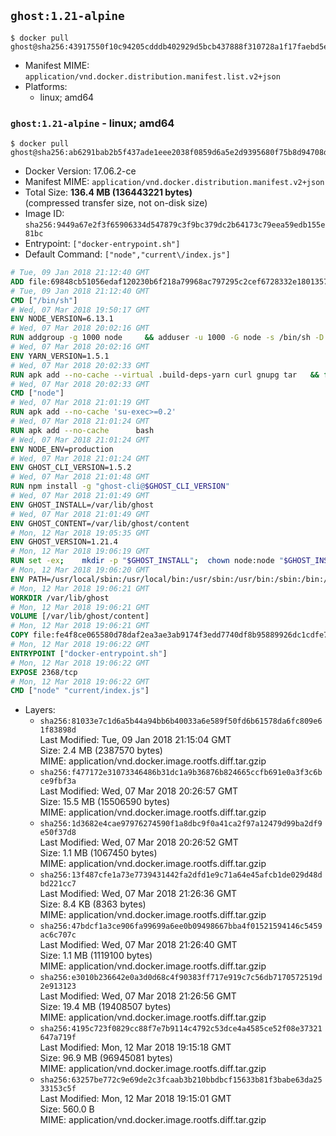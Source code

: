 ## `ghost:1.21-alpine`

```console
$ docker pull ghost@sha256:43917550f10c94205cdddb402929d5bcb437888f310728a1f17faebd5e45993d
```

-	Manifest MIME: `application/vnd.docker.distribution.manifest.list.v2+json`
-	Platforms:
	-	linux; amd64

### `ghost:1.21-alpine` - linux; amd64

```console
$ docker pull ghost@sha256:ab6291bab2b5f437ade1eee2038f0859d6a5e2d9395680f75b8d94708dae2f69
```

-	Docker Version: 17.06.2-ce
-	Manifest MIME: `application/vnd.docker.distribution.manifest.v2+json`
-	Total Size: **136.4 MB (136443221 bytes)**  
	(compressed transfer size, not on-disk size)
-	Image ID: `sha256:9449a67e2f3f65906334d547879c3f9bc379dc2b64173c79eea59edb155e81bc`
-	Entrypoint: `["docker-entrypoint.sh"]`
-	Default Command: `["node","current\/index.js"]`

```dockerfile
# Tue, 09 Jan 2018 21:12:40 GMT
ADD file:69848cb51056edaf120230b6f218a79968ac797295c2cef6728332e1801357be in / 
# Tue, 09 Jan 2018 21:12:40 GMT
CMD ["/bin/sh"]
# Wed, 07 Mar 2018 19:50:17 GMT
ENV NODE_VERSION=6.13.1
# Wed, 07 Mar 2018 20:02:16 GMT
RUN addgroup -g 1000 node     && adduser -u 1000 -G node -s /bin/sh -D node     && apk add --no-cache         libstdc++     && apk add --no-cache --virtual .build-deps         binutils-gold         curl         g++         gcc         gnupg         libgcc         linux-headers         make         python   && for key in     94AE36675C464D64BAFA68DD7434390BDBE9B9C5     FD3A5288F042B6850C66B31F09FE44734EB7990E     71DCFD284A79C3B38668286BC97EC7A07EDE3FC1     DD8F2338BAE7501E3DD5AC78C273792F7D83545D     C4F0DFFF4E8C1A8236409D08E73BC641CC11F4C8     B9AE9905FFD7803F25714661B63B535A4C206CA9     56730D5401028683275BD23C23EFEFE93C4CFFFE     77984A986EBC2AA786BC0F66B01FBB92821C587A   ; do     gpg --keyserver hkp://p80.pool.sks-keyservers.net:80 --recv-keys "$key" ||     gpg --keyserver hkp://ipv4.pool.sks-keyservers.net --recv-keys "$key" ||     gpg --keyserver hkp://pgp.mit.edu:80 --recv-keys "$key" ;   done     && curl -SLO "https://nodejs.org/dist/v$NODE_VERSION/node-v$NODE_VERSION.tar.xz"     && curl -SLO --compressed "https://nodejs.org/dist/v$NODE_VERSION/SHASUMS256.txt.asc"     && gpg --batch --decrypt --output SHASUMS256.txt SHASUMS256.txt.asc     && grep " node-v$NODE_VERSION.tar.xz\$" SHASUMS256.txt | sha256sum -c -     && tar -xf "node-v$NODE_VERSION.tar.xz"     && cd "node-v$NODE_VERSION"     && ./configure     && make -j$(getconf _NPROCESSORS_ONLN)     && make install     && apk del .build-deps     && cd ..     && rm -Rf "node-v$NODE_VERSION"     && rm "node-v$NODE_VERSION.tar.xz" SHASUMS256.txt.asc SHASUMS256.txt
# Wed, 07 Mar 2018 20:02:16 GMT
ENV YARN_VERSION=1.5.1
# Wed, 07 Mar 2018 20:02:33 GMT
RUN apk add --no-cache --virtual .build-deps-yarn curl gnupg tar   && for key in     6A010C5166006599AA17F08146C2130DFD2497F5   ; do     gpg --keyserver hkp://p80.pool.sks-keyservers.net:80 --recv-keys "$key" ||     gpg --keyserver hkp://ipv4.pool.sks-keyservers.net --recv-keys "$key" ||     gpg --keyserver hkp://pgp.mit.edu:80 --recv-keys "$key" ;   done   && curl -fSLO --compressed "https://yarnpkg.com/downloads/$YARN_VERSION/yarn-v$YARN_VERSION.tar.gz"   && curl -fSLO --compressed "https://yarnpkg.com/downloads/$YARN_VERSION/yarn-v$YARN_VERSION.tar.gz.asc"   && gpg --batch --verify yarn-v$YARN_VERSION.tar.gz.asc yarn-v$YARN_VERSION.tar.gz   && mkdir -p /opt/yarn   && tar -xzf yarn-v$YARN_VERSION.tar.gz -C /opt/yarn --strip-components=1   && ln -s /opt/yarn/bin/yarn /usr/local/bin/yarn   && ln -s /opt/yarn/bin/yarn /usr/local/bin/yarnpkg   && rm yarn-v$YARN_VERSION.tar.gz.asc yarn-v$YARN_VERSION.tar.gz   && apk del .build-deps-yarn
# Wed, 07 Mar 2018 20:02:33 GMT
CMD ["node"]
# Wed, 07 Mar 2018 21:01:19 GMT
RUN apk add --no-cache 'su-exec>=0.2'
# Wed, 07 Mar 2018 21:01:24 GMT
RUN apk add --no-cache 		bash
# Wed, 07 Mar 2018 21:01:24 GMT
ENV NODE_ENV=production
# Wed, 07 Mar 2018 21:01:24 GMT
ENV GHOST_CLI_VERSION=1.5.2
# Wed, 07 Mar 2018 21:01:48 GMT
RUN npm install -g "ghost-cli@$GHOST_CLI_VERSION"
# Wed, 07 Mar 2018 21:01:49 GMT
ENV GHOST_INSTALL=/var/lib/ghost
# Wed, 07 Mar 2018 21:01:49 GMT
ENV GHOST_CONTENT=/var/lib/ghost/content
# Mon, 12 Mar 2018 19:05:35 GMT
ENV GHOST_VERSION=1.21.4
# Mon, 12 Mar 2018 19:06:19 GMT
RUN set -ex; 	mkdir -p "$GHOST_INSTALL"; 	chown node:node "$GHOST_INSTALL"; 		su-exec node ghost install "$GHOST_VERSION" --db sqlite3 --no-prompt --no-stack --no-setup --dir "$GHOST_INSTALL"; 		cd "$GHOST_INSTALL"; 	su-exec node ghost config --ip 0.0.0.0 --port 2368 --no-prompt --db sqlite3 --url http://localhost:2368 --dbpath "$GHOST_CONTENT/data/ghost.db"; 	su-exec node ghost config paths.contentPath "$GHOST_CONTENT"; 		su-exec node ln -s config.production.json "$GHOST_INSTALL/config.development.json"; 	readlink -f "$GHOST_INSTALL/config.development.json"; 		mv "$GHOST_CONTENT" "$GHOST_INSTALL/content.orig"; 	mkdir -p "$GHOST_CONTENT"; 	chown node:node "$GHOST_CONTENT"; 		"$GHOST_INSTALL/current/node_modules/knex-migrator/bin/knex-migrator" --version
# Mon, 12 Mar 2018 19:06:20 GMT
ENV PATH=/usr/local/sbin:/usr/local/bin:/usr/sbin:/usr/bin:/sbin:/bin:/var/lib/ghost/current/node_modules/knex-migrator/bin
# Mon, 12 Mar 2018 19:06:21 GMT
WORKDIR /var/lib/ghost
# Mon, 12 Mar 2018 19:06:21 GMT
VOLUME [/var/lib/ghost/content]
# Mon, 12 Mar 2018 19:06:21 GMT
COPY file:fe4f8ce065580d78daf2ea3ae3ab9174f3edd7740df8b95889926dc1cdfe77b0 in /usr/local/bin 
# Mon, 12 Mar 2018 19:06:22 GMT
ENTRYPOINT ["docker-entrypoint.sh"]
# Mon, 12 Mar 2018 19:06:22 GMT
EXPOSE 2368/tcp
# Mon, 12 Mar 2018 19:06:22 GMT
CMD ["node" "current/index.js"]
```

-	Layers:
	-	`sha256:81033e7c1d6a5b44a94bb6b40033a6e589f50fd6b61578da6fc809e61f83898d`  
		Last Modified: Tue, 09 Jan 2018 21:15:04 GMT  
		Size: 2.4 MB (2387570 bytes)  
		MIME: application/vnd.docker.image.rootfs.diff.tar.gzip
	-	`sha256:f477172e31073346486b31dc1a9b36876b824665ccfb691e0a3f3c6bce9fbf3a`  
		Last Modified: Wed, 07 Mar 2018 20:26:57 GMT  
		Size: 15.5 MB (15506590 bytes)  
		MIME: application/vnd.docker.image.rootfs.diff.tar.gzip
	-	`sha256:1d3682e4cae97976274590f1a8dbc9f0a41ca2f97a12479d99ba2df9e50f37d8`  
		Last Modified: Wed, 07 Mar 2018 20:26:52 GMT  
		Size: 1.1 MB (1067450 bytes)  
		MIME: application/vnd.docker.image.rootfs.diff.tar.gzip
	-	`sha256:13f487cfe1a73e7739431442fa2dfd1e9c71a64e45afcb1de029d48dbd221cc7`  
		Last Modified: Wed, 07 Mar 2018 21:26:36 GMT  
		Size: 8.4 KB (8363 bytes)  
		MIME: application/vnd.docker.image.rootfs.diff.tar.gzip
	-	`sha256:47bdcf1a3ce906fa99699a6ee0b09498667bba4f01521594146c5459ac6c707c`  
		Last Modified: Wed, 07 Mar 2018 21:26:40 GMT  
		Size: 1.1 MB (1119100 bytes)  
		MIME: application/vnd.docker.image.rootfs.diff.tar.gzip
	-	`sha256:e3010b236642e0a3d0d68c4f90383ff717e919c7c56db7170572519d2e913123`  
		Last Modified: Wed, 07 Mar 2018 21:26:56 GMT  
		Size: 19.4 MB (19408507 bytes)  
		MIME: application/vnd.docker.image.rootfs.diff.tar.gzip
	-	`sha256:4195c723f0829cc88f7e7b9114c4792c53dce4a4585ce52f08e37321647a719f`  
		Last Modified: Mon, 12 Mar 2018 19:15:18 GMT  
		Size: 96.9 MB (96945081 bytes)  
		MIME: application/vnd.docker.image.rootfs.diff.tar.gzip
	-	`sha256:63257be772c9e69de2c3fcaab3b210bbdbcf15633b81f3babe63da2533153c5f`  
		Last Modified: Mon, 12 Mar 2018 19:15:01 GMT  
		Size: 560.0 B  
		MIME: application/vnd.docker.image.rootfs.diff.tar.gzip
